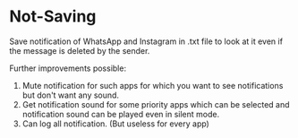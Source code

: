 # Not-Saving
Save notification of WhatsApp and Instagram in .txt file to look at it even if the message is deleted by the sender.

Further improvements possible:
1. Mute notification for such apps for which you want to see notifications but don't want any sound.
2. Get notification sound for some priority apps which can be selected and notification sound can be played even in silent mode.
3. Can log all notification. (But useless for every app)
